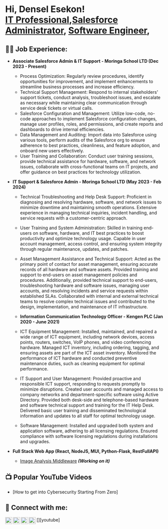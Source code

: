<h1>Hi, Densel Esekon! <br/><a href="https://www.linkedin.com/in/denselesekon/">IT Professional</a>,<a href="https://www.linkedin.com/in/denselesekon/">Salesforce Administrator</a>, <a href="https://github.com/esekon">Software Engineer</a>, 

<h2>👨‍💻 Job Experience:</h2>

- <b>Associate Salesforce Admin & IT Support - Moringa School LTD (Dec 2023 - Present) </b>

  - Process Optimization: Regularly review procedures, identify opportunities for improvement, and implement enhancements to streamline business processes and increase efficiency.
  - Technical Support Management: Respond to internal stakeholders' support tickets, conduct analysis, troubleshoot issues, and escalate as necessary while maintaining clear communication through service desk tickets or virtual calls.
  - Salesforce Configuration and Management: Utilize low-code, no-code approaches to implement Salesforce configuration changes, manage user profiles, roles, and permissions, and create reports and dashboards to drive internal efficiencies.
  - Data Management and Auditing: Import data into Salesforce using various tools, perform audits of the Salesforce org to ensure adherence to best practices, cleanliness, and feature adoption, and onboard new users effectively.
  - User Training and Collaboration: Conduct user training sessions, provide technical assistance for hardware, software, and network issues, collaborate with cross-functional teams on IT projects, and offer guidance on best practices for technology utilization.

- <b> IT Support & Salesforce Admin - Moringa School LTD (May 2023 - Feb 2024) </b>

  - Technical Troubleshooting and Help Desk Support: Proficient in diagnosing and resolving hardware, software, and network issues to minimize downtime and maintaining smooth operations. Extensive experience in managing technical inquiries, incident handling, and service requests with a customer-centric approach.
  - User Training and System Administration: Skilled in training end-users on software, hardware, and IT best practices to boost productivity and optimize technology usage. Capable in user account management, access control, and ensuring system integrity through regular maintenance, updates, and patches.
  - Asset Management Assistance and Technical Support: Acted as the primary point of contact for asset management, ensuring accurate records of all hardware and software assets. Provided training and support to end-users on asset management policies and procedures. Additionally, provided technical support to end-users, troubleshooting hardware and software issues, managing user accounts, and resolving incidents and service requests within established SLAs. Collaborated with internal and external technical teams to resolve complex technical issues and contributed to the design, implementation, and maintenance of IT infrastructure.


  - <b> Information Communication Technology Officer - Kengen PLC (Jan 2020 - June 2021)</b>
  
  - ICT Equipment Management: Installed, maintained, and repaired a wide range of ICT equipment, including network devices, access points, routers, switches, VoIP phones, and video conferencing hardware.
Managed ICT inventory, including ordering, tagging, and ensuring assets are part of the ICT asset inventory.
Monitored the performance of ICT hardware and conducted preventive maintenance duties, such as cleaning equipment for optimal performance.

  - IT Support and User Management: Provided proactive and responsible ICT support, responding to requests promptly to minimize disruptions.
Created user accounts and managed access to company networks and department-specific software using Active Directory.
Provided both desk-side and telephone-based hardware and software technical support and training for the IT Help Desk.
Delivered basic user training and disseminated technological information and updates to all staff for optimal technology usage.

  - Software Management: Installed and upgraded both system and application software, adhering to all licensing regulations.
Ensured compliance with software licensing regulations during installations and upgrades.
 
    
- <b>Full Stack Web App (React, NodeJS, MUI, Python-Flask, RestFullAPI)</b>
  - [Image Analysis Middleware](https://github.com/esekon/Student-portal) <b><i>(Working on it)</b></i>

<h2>📺 Popular YouTube Videos</h2>

- [How to get into Cybersecurity Starting From Zero]
  
<h2> 🤳 Connect with me:</h2>

[<img align="left" alt="DenselEsekon | YouTube" width="22px" src="https://cdn.jsdelivr.net/npm/simple-icons@v3/icons/youtube.svg" />][youtube]
[<img align="left" alt="DenselEsekon | Twitter" width="22px" src="https://cdn.jsdelivr.net/npm/simple-icons@v3/icons/twitter.svg" />][twitter]
[<img align="left" alt="DenselEsekon | LinkedIn" width="22px" src="https://cdn.jsdelivr.net/npm/simple-icons@v3/icons/linkedin.svg" />][linkedin]
[<img align="left" alt="DenselEsekon | Instagram" width="22px" src="https://cdn.jsdelivr.net/npm/simple-icons@v3/icons/instagram.svg" />][instagram]

[twitter]: https://twitter.com/Densel_E
[instagram]: https://www.instagram.com/densele/
[linkedin]: https://linkedin.com/in/denselesekon

<!--
**esekon/esekon** is a ✨ _special_ ✨ repository because its `README.md` (this file) appears on your GitHub profile.

Here are some ideas to get you started:

- 🔭 I’m currently working on ...
- 🌱 I’m currently learning ...
- 👯 I’m looking to collaborate on ...
- 🤔 I’m looking for help with ...
- 💬 Ask me about ...
- 📫 How to reach me: ...
- 😄 Pronouns: ...
- ⚡ Fun fact: ...
-->
